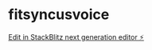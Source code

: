 # fitsyncusvoice

[Edit in StackBlitz next generation editor ⚡️](https://stackblitz.com/~/github.com/rapidstartup/fitsyncusvoice)